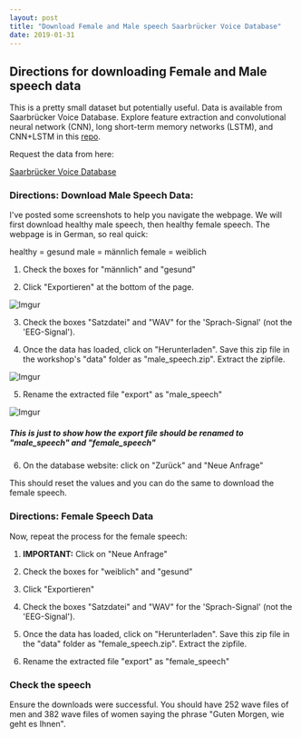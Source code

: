 ```yaml
---
layout: post
title: "Download Female and Male speech Saarbrücker Voice Database"
date: 2019-01-31
---
```


## Directions for downloading Female and Male speech data

This is a pretty small dataset but potentially useful. Data is available from Saarbrücker Voice Database. Explore feature extraction and convolutional neural network (CNN), long short-term memory networks (LSTM), and CNN+LSTM in this <a href="https://github.com/a-n-rose/speech-recognition-projects/tree/master/speech_commands">repo</a>.

Request the data from here: 

<a href="http://www.stimmdatenbank.coli.uni-saarland.de/index.php4#target">Saarbrücker Voice Database</a>

### Directions: Download Male Speech Data:

I've posted some screenshots to help you navigate the webpage. We will first download healthy male speech, then healthy female speech. The webpage is in German, so real quick: 

healthy = gesund
male = männlich
female = weiblich


1) Check the boxes for "männlich" and "gesund"

2) Click "Exportieren" at the bottom of the page.

![Imgur](https://i.imgur.com/KcKSA4x.png)

3) Check the boxes "Satzdatei" and "WAV" for the 'Sprach-Signal' (not the 'EEG-Signal').

4) Once the data has loaded, click on "Herunterladen". Save this zip file in the workshop's "data" folder as "male_speech.zip". Extract the zipfile. 

![Imgur](https://i.imgur.com/26Fz5EE.png)

5) Rename the extracted file "export" as "male_speech"

![Imgur](https://i.imgur.com/SHhfjxM.png)
##### This is just to show how the export file should be renamed to "male_speech" and "female_speech"

6) On the database website: click on "Zurück" and "Neue Anfrage"

This should reset the values and you can do the same to download the female speech.

### Directions: Female Speech Data

Now, repeat the process for the female speech: 

1) **IMPORTANT:** Click on "Neue Anfrage"

2) Check the boxes for "weiblich" and "gesund"

3) Click "Exportieren"

4) Check the boxes "Satzdatei" and "WAV" for the 'Sprach-Signal' (not the 'EEG-Signal').

5) Once the data has loaded, click on "Herunterladen". Save this zip file in the "data" folder as "female_speech.zip". Extract the zipfile. 

6) Rename the extracted file "export" as "female_speech"

### Check the speech

Ensure the downloads were successful. You should have 252 wave files of men and 382 wave files of women saying the phrase "Guten Morgen, wie geht es Ihnen". 
